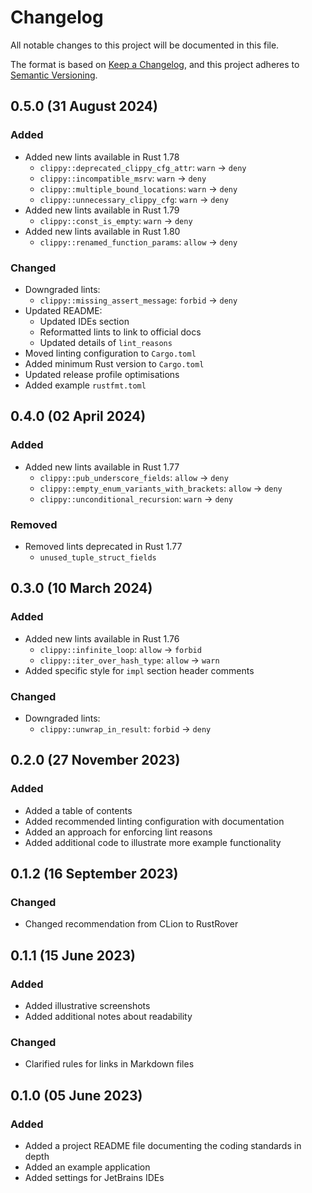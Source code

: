 # Changelog

[Keep a Changelog]:    https://keepachangelog.com/en/1.0.0/
[Semantic Versioning]: https://semver.org/spec/v2.0.0.html

All notable changes to this project will be documented in this file.

The format is based on [Keep a Changelog][], and this project adheres to
[Semantic Versioning][].


## 0.5.0 (31 August 2024)

### Added

  - Added new lints available in Rust 1.78
      - `clippy::deprecated_clippy_cfg_attr`: `warn` -> `deny`
      - `clippy::incompatible_msrv`: `warn` -> `deny`
      - `clippy::multiple_bound_locations`: `warn` -> `deny`
      - `clippy::unnecessary_clippy_cfg`: `warn` -> `deny`
  - Added new lints available in Rust 1.79
      - `clippy::const_is_empty`: `warn` -> `deny`
  - Added new lints available in Rust 1.80
      - `clippy::renamed_function_params`: `allow` -> `deny`

### Changed

  - Downgraded lints:
      - `clippy::missing_assert_message`: `forbid` -> `deny`
  - Updated README:
      - Updated IDEs section
      - Reformatted lints to link to official docs
      - Updated details of `lint_reasons`
  - Moved linting configuration to `Cargo.toml`
  - Added minimum Rust version to `Cargo.toml`
  - Updated release profile optimisations
  - Added example `rustfmt.toml`


## 0.4.0 (02 April 2024)

### Added

  - Added new lints available in Rust 1.77
      - `clippy::pub_underscore_fields`: `allow` -> `deny`
      - `clippy::empty_enum_variants_with_brackets`: `allow` -> `deny`
      - `clippy::unconditional_recursion`: `warn` -> `deny`

### Removed

  - Removed lints deprecated in Rust 1.77
      - `unused_tuple_struct_fields`


## 0.3.0 (10 March 2024)

### Added

  - Added new lints available in Rust 1.76
      - `clippy::infinite_loop`: `allow` -> `forbid`
      - `clippy::iter_over_hash_type`: `allow` -> `warn`
  - Added specific style for `impl` section header comments

### Changed

  - Downgraded lints:
      - `clippy::unwrap_in_result`: `forbid` -> `deny`


## 0.2.0 (27 November 2023)

### Added

  - Added a table of contents
  - Added recommended linting configuration with documentation
  - Added an approach for enforcing lint reasons
  - Added additional code to illustrate more example functionality


## 0.1.2 (16 September 2023)

### Changed

  - Changed recommendation from CLion to RustRover


## 0.1.1 (15 June 2023)

### Added

  - Added illustrative screenshots
  - Added additional notes about readability

### Changed

  - Clarified rules for links in Markdown files


## 0.1.0 (05 June 2023)

### Added

  - Added a project README file documenting the coding standards in depth
  - Added an example application
  - Added settings for JetBrains IDEs


